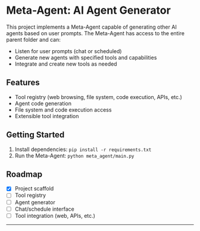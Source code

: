# Meta-Agent: AI Agent Generator

This project implements a Meta-Agent capable of generating other AI agents based on user prompts. The Meta-Agent has access to the entire parent folder and can:
- Listen for user prompts (chat or scheduled)
- Generate new agents with specified tools and capabilities
- Integrate and create new tools as needed

## Features
- Tool registry (web browsing, file system, code execution, APIs, etc.)
- Agent code generation
- File system and code execution access
- Extensible tool integration

## Getting Started
1. Install dependencies: `pip install -r requirements.txt`
2. Run the Meta-Agent: `python meta_agent/main.py`

## Roadmap
- [x] Project scaffold
- [ ] Tool registry
- [ ] Agent generator
- [ ] Chat/schedule interface
- [ ] Tool integration (web, APIs, etc.)

---
